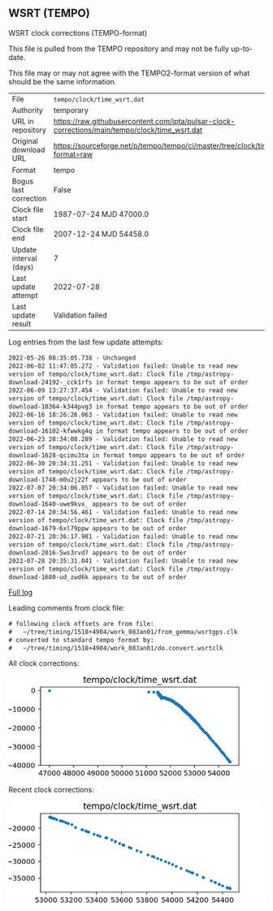 
## WSRT (TEMPO)

WSRT clock corrections (TEMPO-format)

This file is pulled from the TEMPO repository and may not be fully up-to-date.

This file may or may not agree with the TEMPO2-format version of what
should be the same information.

|     |     |
|:--- |:--- |
| File | `tempo/clock/time_wsrt.dat` |
| Authority | temporary |
| URL in repository | <https://raw.githubusercontent.com/ipta/pulsar-clock-corrections/main/tempo/clock/time_wsrt.dat> |
| Original download URL | <https://sourceforge.net/p/tempo/tempo/ci/master/tree/clock/time_wsrt.dat?format=raw> |
| Format | tempo |
| Bogus last correction | False |
| Clock file start | 1987-07-24 MJD 47000.0 |
| Clock file end | 2007-12-24 MJD 54458.0 |
| Update interval (days) | 7 |
| Last update attempt | 2022-07-28 |
| Last update result | Validation failed |

Log entries from the last few update attempts:
```
2022-05-26 08:35:05.738 - Unchanged
2022-06-02 11:47:05.272 - Validation failed: Unable to read new version of tempo/clock/time_wsrt.dat: Clock file /tmp/astropy-download-24192-_cck1rfs in format tempo appears to be out of order
2022-06-09 13:27:37.454 - Validation failed: Unable to read new version of tempo/clock/time_wsrt.dat: Clock file /tmp/astropy-download-10364-k344pvg3 in format tempo appears to be out of order
2022-06-16 18:26:26.063 - Validation failed: Unable to read new version of tempo/clock/time_wsrt.dat: Clock file /tmp/astropy-download-16102-kfwwkg4q in format tempo appears to be out of order
2022-06-23 20:34:08.289 - Validation failed: Unable to read new version of tempo/clock/time_wsrt.dat: Clock file /tmp/astropy-download-1628-qcimu3ta in format tempo appears to be out of order
2022-06-30 20:34:31.251 - Validation failed: Unable to read new version of tempo/clock/time_wsrt.dat: Clock file /tmp/astropy-download-1748-m0u2j22f appears to be out of order
2022-07-07 20:34:06.057 - Validation failed: Unable to read new version of tempo/clock/time_wsrt.dat: Clock file /tmp/astropy-download-1640-uwe9kvx_ appears to be out of order
2022-07-14 20:34:56.461 - Validation failed: Unable to read new version of tempo/clock/time_wsrt.dat: Clock file /tmp/astropy-download-1679-6xl79ppw appears to be out of order
2022-07-21 20:36:17.981 - Validation failed: Unable to read new version of tempo/clock/time_wsrt.dat: Clock file /tmp/astropy-download-2016-5ws3rvd7 appears to be out of order
2022-07-28 20:35:31.041 - Validation failed: Unable to read new version of tempo/clock/time_wsrt.dat: Clock file /tmp/astropy-download-1680-ud_zwd6k appears to be out of order
```
[Full log](https://raw.githubusercontent.com/ipta/pulsar-clock-corrections/main/log/tempo/clock/time_wsrt.dat.log)

Leading comments from clock file:

    # following clock offsets are from file:
    #   ~/tree/timing/1518+4904/work_08Jan01/from_gemma/wsrtgps.clk
    # converted to standard tempo format by:
    #   ~/tree/timing/1518+4904/work_08Jan01/do.convert.wsrtclk



All clock corrections:

![plot of all clock corrections](time_wsrt.dat.png "All corrections")

Recent clock corrections:

![plot of recent clock corrections](time_wsrt.dat.short.png "Recent corrections")

